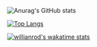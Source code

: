 ![Anurag's GitHub stats](https://github-readme-stats.vercel.app/api?username=gamberooni&show_icons=true&theme=radical)

[![Top Langs](https://github-readme-stats.vercel.app/api/top-langs/?username=gamberooni&layout=compact)](https://github.com/anuraghazra/github-readme-stats)

[![willianrod's wakatime stats](https://github-readme-stats.vercel.app/api/wakatime?username=gamberooni)](https://github.com/anuraghazra/github-readme-stats)
